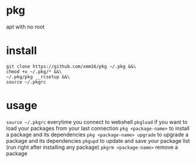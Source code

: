 # pkg
apt with no root
# install
```
git clone https://github.com/xmm16/pkg ~/.pkg &&\
chmod +x ~/.pkg/* &&\
~/.pkg/pkg __rcsetup &&\
source ~/.pkgrc
```
# usage
`source ~/.pkgrc` everytime you connect to webshell
`pkgload` if you want to load your packages from your last connection
`pkg <package-name>` to install a package and its dependencies
`pkg <package-name> upgrade` to upgrade a package and its dependencies
`pkgupd` to update and save your package list (run right after installing any package)
`pkgrm <package-name>` remove a package
